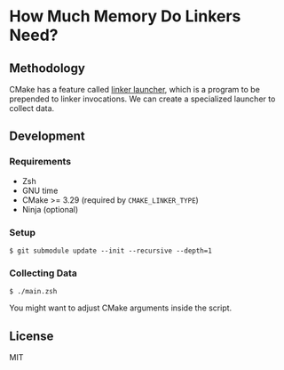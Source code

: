 # How Much Memory Do Linkers Need?

## Methodology

CMake has a feature called [linker launcher](https://cmake.org/cmake/help/latest/envvar/CMAKE_LANG_LINKER_LAUNCHER.html), which is a program to be prepended to linker invocations. We can create a specialized launcher to collect data.

## Development

### Requirements

- Zsh
- GNU time
- CMake >= 3.29 (required by `CMAKE_LINKER_TYPE`)
- Ninja (optional)

### Setup

```console
$ git submodule update --init --recursive --depth=1
```

### Collecting Data

```console
$ ./main.zsh
```

You might want to adjust CMake arguments inside the script.

## License

MIT
